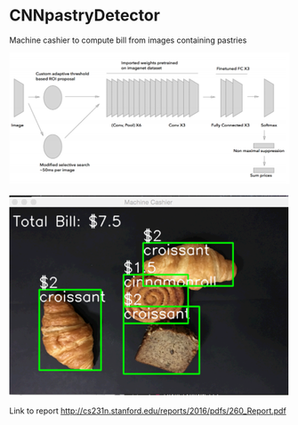 # CNNpastryDetector
Machine cashier to compute bill from images containing pastries

![alt text](https://github.com/mightyroy/CNNpastryDetector/blob/master/Screen%20Shot%202017-07-31%20at%209.15.42%20AM.png)


![alt text](https://github.com/mightyroy/CNNpastryDetector/blob/master/Screen%20Shot%202017-07-31%20at%209.15.35%20AM.png)


Link to report
http://cs231n.stanford.edu/reports/2016/pdfs/260_Report.pdf
